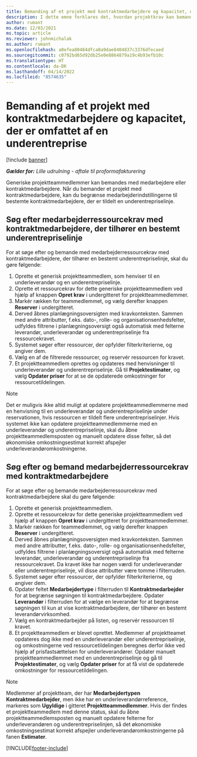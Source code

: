 ```yaml
---
title: Bemanding af et projekt med kontraktmedarbejdere og kapacitet, der er omfattet af en underentreprise
description: I dette emne forklares det, hvordan projektkrav kan bemandes ved hjælp af kontraktmedarbejdere eller kapacitet, der er omfattet af en underentreprise, i Microsoft Dynamics 365 Project Operations.
author: rumant
ms.date: 12/03/2021
ms.topic: article
ms.reviewer: johnmichalak
ms.author: rumant
ms.openlocfilehash: a0efea80484dfca0a9dae8404837c3376dfecaed
ms.sourcegitcommit: c0792bd65d92db25e0e8864879a19c4b93efb10c
ms.translationtype: HT
ms.contentlocale: da-DK
ms.lasthandoff: 04/14/2022
ms.locfileid: "8574635"
---
```

# <a name="staffing-a-project-with-contract-workers-and-subcontracted-capacity"></a>Bemanding af et projekt med kontraktmedarbejdere og kapacitet, der er omfattet af en underentreprise

[!include [banner](../../includes/dataverse-preview.md)]

_**Gælder for:** Lille udrulning - aftale til proformafakturering_

Generiske projektteammedlemmer kan bemandes med medarbejdere eller kontraktmedarbejdere. Når du bemander et projekt med kontraktmedarbejdere, kan du begrænse medarbejderindstillingerne til bestemte kontraktmedarbejdere, der er tildelt en underentrepriselinje. 

## <a name="search-for-staff-resource-requirements-with-contract-workers-that-belong-to-a-specific-subcontract-line"></a>Søg efter medarbejderressourcekrav med kontraktmedarbejdere, der tilhører en bestemt underentrepriselinje

For at søge efter og bemande med medarbejderressourcekrav med kontraktmedarbejdere, der tilhører en bestemt underentrepriselinje, skal du gøre følgende:

1. Oprette et generisk projektteammedlem, som henviser til en underleverandør og en underentrepriselinje.
2. Oprette et ressourcekrav for dette generiske projektteammedlem ved hjælp af knappen **Opret krav** i undergitteret for projektteammedlemmer.
3. Markér rækken for teammedlemmet, og vælg derefter knappen **Reserver** i undergitteret. 
4. Derved åbnes planlægningsoversigten med kravkonteksten. Sammen med andre attributter, f.eks. dato-, rolle- og organisationsenhedsfelter, udfyldes filtrene i planlægningsoversigt også automatisk med felterne leverandør, underleverandør og underentrepriselinje fra ressourcekravet.
5. Systemet søger efter ressourcer, der opfylder filterkriterierne, og angiver dem. 
6. Vælg en af de filtrerede ressourcer, og reservér ressourcen for kravet. 
7. Et projektteammedlem oprettes og opdateres med henvisninger til underleverandør og underentrepriselinje. Gå til **Projektestimater**, og vælg **Opdater priser** for at se de opdaterede omkostninger for ressourcetildelingen. 

> [!NOTE]
> Det er muligvis ikke altid muligt at opdatere projektteammedlemmerne med en henvisning til en underleverandør og underentrepriselinje under reservationen, hvis ressourcen er tildelt flere underentrepriselinjer. Hvis systemet ikke kan opdatere projektteammedlemmerne med en underleverandør og underentrepriselinje, skal du åbne projektteammedlemsposten og manuelt opdatere disse felter, så det økonomiske omkostningsestimat korrekt afspejler underleverandøromkostningerne.

## <a name="search-for-and-staff-resource-requirements-with-any-contract-worker"></a>Søg efter og bemand medarbejderressourcekrav med kontraktmedarbejdere

For at søge efter og bemande medarbejderressourcekrav med kontraktmedarbejdere skal du gøre følgende:

1. Oprette et generisk projektteammedlem.
2. Oprette et ressourcekrav for dette generiske projektteammedlem ved hjælp af knappen **Opret krav** i undergitteret for projektteammedlemmer.
3. Markér rækken for teammedlemmet, og vælg derefter knappen **Reserver** i undergitteret. 
4. Derved åbnes planlægningsoversigten med kravkonteksten. Sammen med andre attributter, f.eks. dato-, rolle- og organisationsenhedsfelter, udfyldes filtrene i planlægningsoversigt også automatisk med felterne leverandør, underleverandør og underentrepriselinje fra ressourcekravet. Da kravet ikke har nogen værdi for underleverandør eller underentrepriselinje, vil disse attributter være tomme i filterruden.
5. Systemet søger efter ressourcer, der opfylder filterkriterierne, og angiver dem.
6. Opdater feltet **Medarbejdertype** i filterruden til **Kontraktmedarbejder** for at begrænse søgningen til kontraktmedarbejdere. Opdater **Leverandør** i filterruden for at vælge en leverandør for at begrænse søgningen til kun at vise kontraktmedarbejdere, der tilhører en bestemt leverandørvirksomhed.
7. Vælg en kontraktmedarbejder på listen, og reservér ressourcen til kravet.
8. Et projektteammedlem er blevet oprettet. Medlemmer af projektteamet opdateres dog ikke med en underleverandør eller underentrepriselinje, og omkostningerne ved ressourcetildelingen beregnes derfor ikke ved hjælp af prisfastsættelsen for underleverandører. Opdater manuelt projektteammedlemmet med en underentrepriselinje og gå til **Projektestimater**, og vælg **Opdater priser** for at få vist de opdaterede omkostninger for ressourcetildelingen.

> [!NOTE]
> Medlemmer af projektteam, der har **Medarbejdertypen** **Kontraktmedarbejder**, men ikke har en underleverandørreference, markeres som **Ugyldige** i gitteret **Projektteammedlemmer**. Hvis der findes et projektteammedlem med denne status, skal du åbne projektteammedlemsposten og manuelt opdatere felterne for underleverandøren og underentrepriselinjen, så det økonomiske omkostningsestimat korrekt afspejler underleverandøromkostningerne på fanen **Estimater**. 


[!INCLUDE[footer-include](../../includes/footer-banner.md)]
